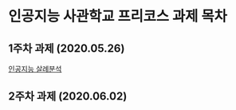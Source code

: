# 인공지능 사관학교 프리코스 과제 목차

## 1주차 과제 (2020.05.26)
[인공지능 살례분석](https://github.com/jeong-yerim4898/-AI-/blob/master/1%EC%A3%BC%EC%B0%A8_%EA%B3%BC%EC%A0%9C.ipynb)

## 2주차 과제 (2020.06.02)
